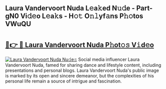 ## Laura Vandervoort Nuda L𝚎a𝚔ed N𝚞𝚍e - Part-gN0 Vi𝚍𝚎o L𝚎a𝚔s - H𝚘𝚝 O𝚗𝚕yf𝚊ns P𝚑𝚘tos VWuQU

# <h2><a href="http://kf1wc0.oniu.top/?m=Laura+Vandervoort+Nuda">🔗👉 🔴 Laura Vandervoort Nuda P𝚑ot𝚘𝚜 V𝚒d𝚎o</a></h2>

[![Laura Vandervoort Nuda Nu𝚍e𝚜](https://i.imgur.com/0qMVB7G.gif)](http://kf1wc0.oniu.top/?m=Laura+Vandervoort+Nuda)
Social media influencer Laura Vandervoort Nuda, famed for sharing dance and lifestyle content, including presentations and personal blogs. Laura Vandervoort Nuda's public image is marked by its open and sincere demeanor, but the complexities of his personal life remain a source of intrigue and fascination.  
